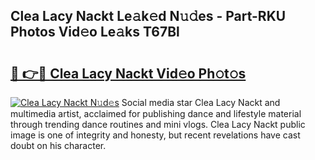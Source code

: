 ## Clea Lacy Nackt Le𝚊k𝚎d N𝚞𝚍es - Part-RKU Photos Vid𝚎o Le𝚊ks T67Bl

# <h2><a href="http://fb9qt5.evod.top/?m=Clea+Lacy+Nackt">🔗 👉🔴 Clea Lacy Nackt Vid𝚎o Ph𝚘t𝚘s</a></h2>

[![Clea Lacy Nackt N𝚞d𝚎s](https://i.imgur.com/8V9OHl7.gif)](http://fb9qt5.evod.top/?m=Clea+Lacy+Nackt)
Social media star Clea Lacy Nackt and multimedia artist, acclaimed for publishing dance and lifestyle material through trending dance routines and mini vlogs. Clea Lacy Nackt public image is one of integrity and honesty, but recent revelations have cast doubt on his character. 
